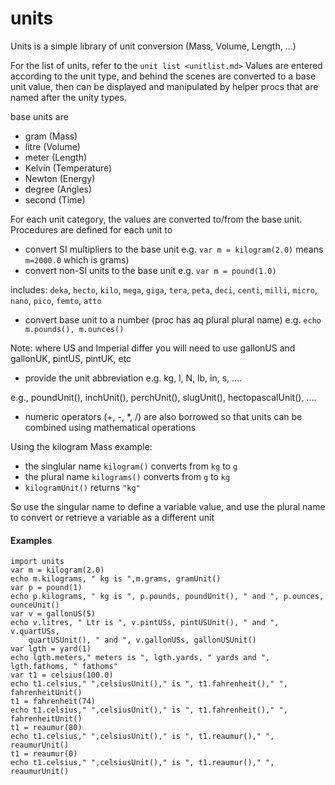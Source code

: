 # units
Units is a simple library of unit conversion (Mass, Volume, Length, ...)

For the list of units, refer to the `unit list <unitlist.md>`
Values are entered according to the unit type, and behind the scenes
are converted to a base unit value, then can be displayed and manipulated
by helper procs that are named after the unity types.

base units are 
- gram (Mass)
- litre (Volume)
- meter (Length)
- Kelvin (Temperature)
- Newton (Energy)
- degree (Angles)
- second (Time)

For each unit category, the values are converted to/from the base unit.
Procedures are defined for each unit to 
- convert SI multipliers to the base unit  e.g. ``var m = kilogram(2.0)``  means ``m=2000.0`` which is grams)
- convert non-SI units to the base unit  e.g. ``var m = pound(1.0)``

 includes: ``deka``, ``hecto``, ``kilo``, ``mega``, ``giga``, ``tera``, ``peta``, ``deci``, ``centi``, ``milli``, ``micro``, ``nano``, ``pico``, ``femto``, ``atto``
- convert base unit to a number (proc has aq plural plural name) e.g.  ``echo m.pounds(), m.ounces()``

 Note: where US and Imperial differ you will need to use gallonUS and gallonUK, pintUS, pintUK, etc
- provide the unit abbreviation  e.g.  kg, l, N, lb, in, s, .... 

 e.g., poundUnit(), inchUnit(), perchUnit(), slugUnit(), hectopascalUnit(), ....
- numeric operators (+, -, \*, /) are also borrowed so that units can be combined using mathematical operations

Using the kilogram Mass example:
- the singlular name ``kilogram()`` converts from ``kg`` to ``g``
- the plural name ``kilograms()`` converts from ``g`` to ``kg``
- ``kilogramUnit()`` returns ``"kg"``

So use the singular name to define a variable value, and use the plural name
to convert or retrieve a variable as a different unit

#### Examples
```
import units
var m = kilogram(2.0)
echo m.kilograms, " kg is ",m.grams, gramUnit()
var p = pound(1)
echo p.kilograms, " kg is ", p.pounds, poundUnit(), " and ", p.ounces, ounceUnit()
var v = gallonUS(5)
echo v.litres, " Ltr is ", v.pintUSs, pintUSUnit(), " and ", v.quartUSs,
    quartUSUnit(), " and ", v.gallonUSs, gallonUSUnit()
var lgth = yard(1)
echo lgth.meters," meters is ", lgth.yards, " yards and ", lgth.fathoms, " fathoms"
var t1 = celsius(100.0)
echo t1.celsius," ",celsiusUnit()," is ", t1.fahrenheit()," ", fahrenheitUnit()
t1 = fahrenheit(74)
echo t1.celsius," ",celsiusUnit()," is ", t1.fahrenheit()," ", fahrenheitUnit()
t1 = reaumur(80)
echo t1.celsius," ",celsiusUnit()," is ", t1.reaumur()," ", reaumurUnit()
t1 = reaumur(0)
echo t1.celsius," ",celsiusUnit()," is ", t1.reaumur()," ", reaumurUnit()
```


